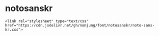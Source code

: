 # notosanskr

```<link rel="stylesheet" type="text/css" href="https://cdn.jsdelivr.net/gh/nonjung/font/notosanskr/noto-sans-kr.css">```



